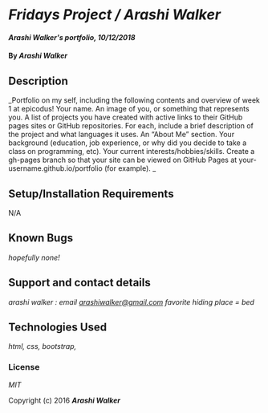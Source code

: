 # _Fridays Project / Arashi Walker_

#### _Arashi Walker's portfolio, 10/12/2018_

#### By _**Arashi Walker**_

## Description

_Portfolio on my self, including the following contents and overview of week 1 at epicodus! Your name.
An image of you, or something that represents you.
A list of projects you have created with active links to their GitHub pages sites or GitHub repositories.
For each, include a brief description of the project and what languages it uses.
An “About Me” section.
Your background (education, job experience, or why did you decide to take a class on programming, etc).
Your current interests/hobbies/skills.
Create a gh-pages branch so that your site can be viewed on GitHub Pages at your-username.github.io/portfolio (for example).
_

## Setup/Installation Requirements

N/A

## Known Bugs

_hopefully none!_

## Support and contact details

_arashi walker : email arashiwalker@gmail.com favorite hiding place = bed_

## Technologies Used

_html, css, bootstrap,_

### License

*MIT*

Copyright (c) 2016 **_Arashi Walker_**
